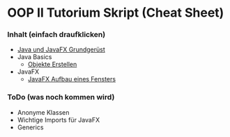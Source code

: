 # OOP II Tutorium Skript (Cheat Sheet)

### Inhalt (einfach draufklicken)

- [Java und JavaFX Grundgerüst](grundgeruest.md)
- Java Basics
    - [Objekte Erstellen](java-basics/objekte-erstellen.md)
- JavaFX
    - [JavaFX Aufbau eines Fensters](javafx/javafx-aufbau.md)

### ToDo (was noch kommen wird)
- Anonyme Klassen
- Wichtige Imports für JavaFX
- Generics
